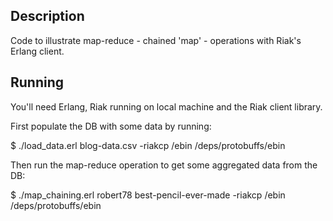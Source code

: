## Description

Code to illustrate map-reduce - chained 'map' - operations with Riak's Erlang client.

## Running

You'll need Erlang, Riak running on local machine and the Riak client library.

First populate the DB with some data by running:

$ ./load_data.erl blog-data.csv -riakcp <path-to-riak-erlang-client>/ebin <path-to-riak-erlang-client>/deps/protobuffs/ebin

Then run the map-reduce operation to get some aggregated data from the DB:

$ ./map_chaining.erl robert78 best-pencil-ever-made -riakcp <path-to-riak-erlang-client>/ebin <path-to-riak-erlang-client>/deps/protobuffs/ebin

